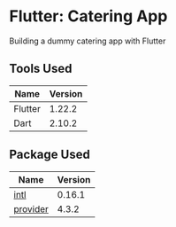 # Flutter: Catering App

Building a dummy catering app with Flutter

## Tools Used

| Name | Version |
| ------ | ------ |
| Flutter | 1.22.2 |
| Dart | 2.10.2 |

## Package Used

| Name | Version |
| ------ | ------ |
| [intl](https://pub.dev/packages/intl) | 0.16.1 |
| [provider](https://pub.dev/packages/provider) | 4.3.2 |